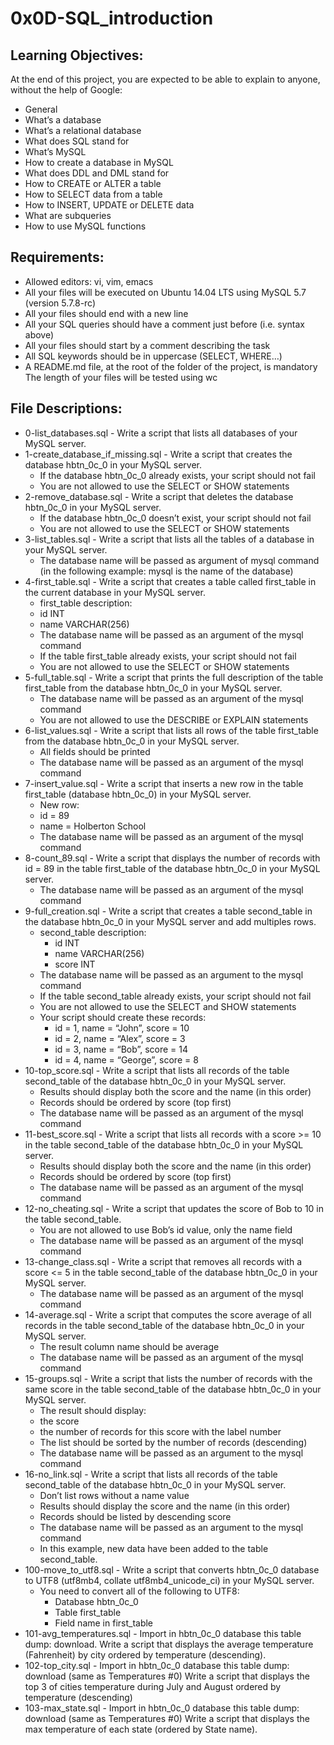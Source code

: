 # 0x0D-SQL_introduction

## Learning Objectives:
At the end of this project, you are expected to be able to explain to anyone, without the help of Google:

* General
* What’s a database
* What’s a relational database
* What does SQL stand for
* What’s MySQL
* How to create a database in MySQL
* What does DDL and DML stand for
* How to CREATE or ALTER a table
* How to SELECT data from a table
* How to INSERT, UPDATE or DELETE data
* What are subqueries
* How to use MySQL functions


## Requirements:
* Allowed editors: vi, vim, emacs
* All your files will be executed on Ubuntu 14.04 LTS using MySQL 5.7 (version 5.7.8-rc)
* All your files should end with a new line
* All your SQL queries should have a comment just before (i.e. syntax above)
* All your files should start by a comment describing the task
* All SQL keywords should be in uppercase (SELECT, WHERE…)
* A README.md file, at the root of the folder of the project, is mandatory
The length of your files will be tested using wc


## File Descriptions:
* 0-list_databases.sql - Write a script that lists all databases of your MySQL server.
* 1-create_database_if_missing.sql - Write a script that creates the database hbtn_0c_0 in your MySQL server.
    * If the database hbtn_0c_0 already exists, your script should not fail
    * You are not allowed to use the SELECT or SHOW statements
* 2-remove_database.sql - Write a script that deletes the database hbtn_0c_0 in your MySQL server.
    * If the database hbtn_0c_0 doesn’t exist, your script should not fail
    * You are not allowed to use the SELECT or SHOW statements
* 3-list_tables.sql - Write a script that lists all the tables of a database in your MySQL server.
    * The database name will be passed as argument of mysql command (in the following example: mysql is the name of the database)
* 4-first_table.sql - Write a script that creates a table called first_table in the current database in your MySQL server.
    * first_table description:
    * id INT
    * name VARCHAR(256)
    * The database name will be passed as an argument of the mysql command
    * If the table first_table already exists, your script should not fail
    * You are not allowed to use the SELECT or SHOW statements
* 5-full_table.sql - Write a script that prints the full description of the table first_table from the database hbtn_0c_0 in your MySQL server.
    * The database name will be passed as an argument of the mysql command
    * You are not allowed to use the DESCRIBE or EXPLAIN statements
* 6-list_values.sql - Write a script that lists all rows of the table first_table from the database hbtn_0c_0 in your MySQL server.
    * All fields should be printed
    * The database name will be passed as an argument of the mysql command
* 7-insert_value.sql - Write a script that inserts a new row in the table first_table (database hbtn_0c_0) in your MySQL server.
    * New row:
    * id = 89
    * name = Holberton School
    * The database name will be passed as an argument of the mysql command
* 8-count_89.sql - Write a script that displays the number of records with id = 89 in the table first_table of the database hbtn_0c_0 in your MySQL server.
    * The database name will be passed as an argument of the mysql command
* 9-full_creation.sql - Write a script that creates a table second_table in the database hbtn_0c_0 in your MySQL server and add multiples rows.
    * second_table description:
        * id INT
        * name VARCHAR(256)
        * score INT
    * The database name will be passed as an argument to the mysql command
    * If the table second_table already exists, your script should not fail
    * You are not allowed to use the SELECT and SHOW statements
    * Your script should create these records:
        * id = 1, name = “John”, score = 10
        * id = 2, name = “Alex”, score = 3
        * id = 3, name = “Bob”, score = 14
        * id = 4, name = “George”, score = 8
* 10-top_score.sql - Write a script that lists all records of the table second_table of the database hbtn_0c_0 in your MySQL server.
    * Results should display both the score and the name (in this order)
    * Records should be ordered by score (top first)
    * The database name will be passed as an argument of the mysql command
* 11-best_score.sql - Write a script that lists all records with a score >= 10 in the table second_table of the database hbtn_0c_0 in your MySQL server.
    * Results should display both the score and the name (in this order)
    * Records should be ordered by score (top first)
    * The database name will be passed as an argument of the mysql command
* 12-no_cheating.sql - Write a script that updates the score of Bob to 10 in the table second_table.
    * You are not allowed to use Bob’s id value, only the name field
    * The database name will be passed as an argument of the mysql command
* 13-change_class.sql - Write a script that removes all records with a score <= 5 in the table second_table of the database hbtn_0c_0 in your MySQL server.
    * The database name will be passed as an argument of the mysql command
* 14-average.sql - Write a script that computes the score average of all records in the table second_table of the database hbtn_0c_0 in your MySQL server.
    * The result column name should be average
    * The database name will be passed as an argument of the mysql command
* 15-groups.sql - Write a script that lists the number of records with the same score in the table second_table of the database hbtn_0c_0 in your MySQL server.
    * The result should display:
    * the score
    * the number of records for this score with the label number
    * The list should be sorted by the number of records (descending)
    * The database name will be passed as an argument to the mysql command
* 16-no_link.sql - Write a script that lists all records of the table second_table of the database hbtn_0c_0 in your MySQL server.
    * Don’t list rows without a name value
    * Results should display the score and the name (in this order)
    * Records should be listed by descending score
    * The database name will be passed as an argument to the mysql command
    * In this example, new data have been added to the table second_table.
* 100-move_to_utf8.sql - Write a script that converts hbtn_0c_0 database to UTF8 (utf8mb4, collate utf8mb4_unicode_ci) in your MySQL server.
    * You need to convert all of the following to UTF8:
        * Database hbtn_0c_0
        * Table first_table
        * Field name in first_table
* 101-avg_temperatures.sql - Import in hbtn_0c_0 database this table dump: download. Write a script that displays the average temperature (Fahrenheit) by city ordered by temperature (descending).
* 102-top_city.sql - Import in hbtn_0c_0 database this table dump: download (same as Temperatures #0) Write a script that displays the top 3 of cities temperature during July and August ordered by temperature (descending)
* 103-max_state.sql - Import in hbtn_0c_0 database this table dump: download (same as Temperatures #0) Write a script that displays the max temperature of each state (ordered by State name).